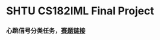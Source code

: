 # SHTU CS182IML Final Project
### 心跳信号分类任务，[赛题链接](https://tianchi.aliyun.com/competition/entrance/531883)
